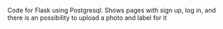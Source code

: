 Code for Flask using Postgresql.
Shows pages with sign up, log in, and there is an possibility to upload a photo and label for it

